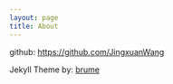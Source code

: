 ```yaml
---
layout: page
title: About
---
```


github: https://github.com/JingxuanWang

Jekyll Theme by: [brume](https://github.com/aigarsdz/brume)
